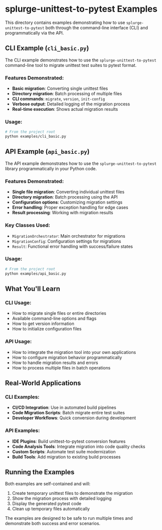 # splurge-unittest-to-pytest Examples

This directory contains examples demonstrating how to use `splurge-unittest-to-pytest` both through the command-line interface (CLI) and programmatically via the API.

## CLI Example (`cli_basic.py`)

The CLI example demonstrates how to use the `splurge-unittest-to-pytest` command-line tool to migrate unittest test suites to pytest format.

### Features Demonstrated:
- **Basic migration**: Converting single unittest files
- **Directory migration**: Batch processing of multiple files
- **CLI commands**: `migrate`, `version`, `init-config`
- **Verbose output**: Detailed logging of the migration process
- **Real-time execution**: Shows actual migration results

### Usage:
```bash
# From the project root
python examples/cli_basic.py
```

## API Example (`api_basic.py`)

The API example demonstrates how to use the `splurge-unittest-to-pytest` library programmatically in your Python code.

### Features Demonstrated:
- **Single file migration**: Converting individual unittest files
- **Directory migration**: Batch processing using the API
- **Configuration options**: Customizing migration settings
- **Error handling**: Proper exception handling for edge cases
- **Result processing**: Working with migration results

### Key Classes Used:
- `MigrationOrchestrator`: Main orchestrator for migrations
- `MigrationConfig`: Configuration settings for migrations
- `Result`: Functional error handling with success/failure states

### Usage:
```bash
# From the project root
python examples/api_basic.py
```

## What You'll Learn

### CLI Usage:
- How to migrate single files or entire directories
- Available command-line options and flags
- How to get version information
- How to initialize configuration files

### API Usage:
- How to integrate the migration tool into your own applications
- How to configure migration behavior programmatically
- How to handle migration results and errors
- How to process multiple files in batch operations

## Real-World Applications

### CLI Examples:
- **CI/CD Integration**: Use in automated build pipelines
- **Code Migration Scripts**: Batch migrate entire test suites
- **Developer Workflows**: Quick conversion during development

### API Examples:
- **IDE Plugins**: Build unittest-to-pytest conversion features
- **Code Analysis Tools**: Integrate migration into code quality checks
- **Custom Scripts**: Automate test suite modernization
- **Build Tools**: Add migration to existing build processes

## Running the Examples

Both examples are self-contained and will:
1. Create temporary unittest files to demonstrate the migration
2. Show the migration process with detailed logging
3. Display the generated pytest code
4. Clean up temporary files automatically

The examples are designed to be safe to run multiple times and demonstrate both success and error scenarios.
